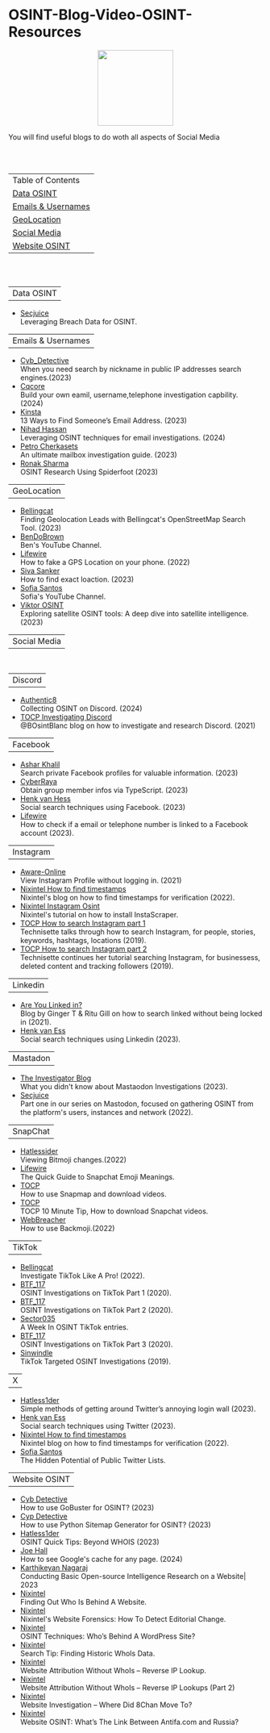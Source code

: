 # OSINT-Blog-Video-OSINT-Resources
<p align="center">
  <img width="150" height="150" src="https://www.cqcore.uk/wp-content/uploads/2021/04/cropped-cropped-Capture-2.png">
</p>
  <p>You will find useful blogs to do woth all aspects of Social Media</p>
  <br></br>
  <table>
    <tr>
      <td>Table of Contents</td>
    </tr>
    <tr>
      <td><a href="#dataosint">Data OSINT</a></td>
    </tr>
    <tr>
      <td><a href="#emailsandusernames">Emails & Usernames</a></td>
    </tr>
    <tr>
      <td><a href="#geolocation">GeoLocation</a></td>
    </tr>
    <tr>
      <td><a href="#socialmedia">Social Media</a></td>
    </tr>
    <tr>
      <td><a href="#websiteosint">Website OSINT</a></td>
    </tr>
    </tr>
  </table>
  <br></br>
<table>
  <div id="dataosint"></div>
  <tr>
    <td>Data OSINT</td>
  </tr>
</table>
 <ul>
     <li><a href="https://www.secjuice.com/leveraging-breach-data-for-osint/">Secjuice</a></li>Leveraging Breach Data for OSINT.
 </ul>
 <table>
    <div id="emailsandusernames"></div>
    <tr>
      <td>Emails & Usernames</td>
    </tr>
  </table>
  <ul>
     <li><a href="https://medium.com/@cyb_detective/when-you-need-search-by-nickname-in-public-ip-addresses-search-engines-shodan-netlas-fofa-etc-59d92af047cc">Cyb_Detective</a></li>When you need search by nickname in public IP addresses search engines.(2023)
     <li><a href="https://www.cqcore.uk/happy-new-year-happy-osint-hunting/">Cqcore</a></li>Build your own eamil, username,telephone investigation capbility. (2024)
     <li><a href="https://kinsta.com/blog/find-email-address/">Kinsta</a></li>13 Ways to Find Someone’s Email Address. (2023)
     <li><a href="https://www.authentic8.com/blog/osint-techniques-email-investigations?utm_source=linkedin&utm_medium=social>">Nihad Hassan</a></li>Leveraging OSINT techniques for email investigations. (2024)
     <li><a href="https://www.osintteam.com/learn-to-investigate-email-addresses/">Petro Cherkasets</a></li>An ultimate mailbox investigation guide. (2023)
     <li><a href="https://medium.com/@ronak.d.sharma111/osint-research-using-username-e-mail-phone-number-and-many-more-a99c4f5a958d">Ronak Sharma</a></li>OSINT Research Using Spiderfoot (2023)
 </ul>
  <table>
    <div id="geolocation"></div>
    <tr>
      <td>GeoLocation</td>
    </tr>
  </table>
  <ul>
    <li><a href="https://www.bellingcat.com/resources/how-tos/2023/05/08/finding-geolocation-leads-with-bellingcats-openstreetmap-search-tool/">Bellingcat</a></li>Finding Geolocation Leads with Bellingcat's OpenStreetMap Search Tool. (2023)
    <li><a href="https://www.youtube.com/@Bendobrown">BenDoBrown</a></li>Ben's YouTube Channel.
    <li><a href="https://www.lifewire.com/fake-gps-location-4165524">Lifewire</a></li>How to fake a GPS Location on your phone. (2022)
    <li><a href="https://medium.com/@Cyber_siva/how-to-find-the-exact-location-of-anyone-osint-part-1-eed7d1323c6a">Siva Sanker</a></li>How to find exact loaction. (2023)
    <li><a href="https://www.youtube.com/playlist?list=PLwFbKk71Xo1z0mt31RyIyqrEdasfyOvbQ">Sofia Santos</a></li>Sofia's YouTube Channel.
    <li><a href="https://medium.com/@viktor.osint/exploring-satellite-osint-tools-a-deep-dive-into-satellite-intelligence-68de444b080c">Viktor OSINT</a></li>Exploring satellite OSINT tools: A deep dive into satellite intelligence. (2023)
  </ul>
  <table>
    <div id="socialmedia"></div>
    <tr>
      <td>Social Media</td>
    </tr>
  </table> 
  <br/>
  <table>
    <tr>
      <td>Discord</td>
    </tr>
 </table>
  <ul>
    <li><a href="https://authentic8.com/blog/collecting-osint-discord-guide">Authentic8</a></li>Collecting OSINT on Discord. (2024)
    <li><a href="https://osintcurio.us/category/social-media/discord/">TOCP Investigating Discord</a></li>@BOsintBlanc blog on how to investigate and research Discord. (2021)
  </ul>
  <table>
    <tr>
      <td>Facebook</td>
    </tr>
 </table>
  <ul>
    <li><a href="https://asharbinkhalil.medium.com/osint-tip-search-private-facebook-profiles-for-valuable-information-43b5b2fe4c62">Ashar Khalil</a></li>Search private Facebook profiles for valuable information. (2023)
    <li><a href="https://osintteam.blog/facebook-group-members-scraper-obtain-group-member-infos-via-typescir-315e7183ca5b">CyberRaya</a></li>Obtain group member infos via TypeScript. (2023)
    <li><a href="https://gijn.org/2023/06/26/social-search-techniques-using-facebook-henk-van-ess/">Henk van Hess</a></li>Social search techniques using Facebook. (2023)
    <li><a href="https://www.lifewire.com/recover-facebook-password-without-email-and-phone-number-4582257">Lifewire</a></li>How to check if a email or telephone number is linked to a Facebook account (2023).
  </ul>
  <table>
    <tr>
      <td>Instagram</td>
    </tr>
 </table>
 <ul>
    <li><a href="https://www.aware-online.com/en/view-instagram-profiles-without-logging-in/">Aware-Online</a></li>View Instagram Profile without logging in. (2021)
    <li><a href="https://nixintel.info/osint/how-to-find-timestamps-for-verification/">Nixintel How to find timestamps</a></li>Nixintel's blog on how to find timestamps for verification (2022).
    <li><a href="https://nixintel.info/osint-tools/instagram-osint-a-promising-new-python-tool/">Nixintel Instagram Osint</a></li>Nixintel's tutorial on how to install InstaScraper.
    <li><a href="https://osintcurio.us/2019/07/16/searching-instagram/">TOCP How to search Instagram part 1</a></li>Technisette talks through how to search Instagram, for people, stories, keywords, hashtags, locations (2019).
    <li><a href="https://osintcurio.us/2019/10/01/searching-instagram-part-2/">TOCP How to search Instagram part 2</a></li>Technisette continues her tutorial searching Instagram, for businessess, deleted content  and tracking followers (2019).
  </ul>
  <table>
    <tr>
      <td>Linkedin</td>
    </tr>
 </table>
 <ul>
    <li><a href="https://www.cqcore.uk/are-you-linked-in/">Are You Linked in?</a></li>Blog by Ginger T & Ritu Gill on how to search linked without being locked in (2021).
    <li><a href="https://gijn.org/2023/06/27/social-search-techniques-guide-using-linkedin-henk-van-ess/">Henk van Ess</a></li>Social search techniques using Linkedin (2023).
  </ul>
  <table>
    <tr>
      <td>Mastadon</td>
    </tr>
 </table>
 <ul>
    <li><a href="https://medium.com/@TheInvestigatorBlog/what-you-didnt-know-about-mastodon-investigations-f380b5303fc8">The Investigator Blog</a></li>What you didn't know about Mastaodon Investigations (2023).
    <li><a href="https://www.secjuice.com/mastodon-osint-a-comprehensive-introduction/">Secjuice</a></li>Part one in our series on Mastodon, focused on gathering OSINT from the platform's users, instances and network (2022).
  </ul> 
  <table>
    <tr>
      <td>SnapChat</td>
    </tr>
 </table>
 <ul>
    <li><a href="https://hatless1der.com/a-snapchat-osint-tip-viewing-bitmoji-changes/">Hatlessider</a></li>Viewing Bitmoji changes.(2022)
    <li><a href="https://www.lifewire.com/snapchat-emoji-meanings-3485999">Lifewire</a></li>The Quick Guide to Snapchat Emoji Meanings.
    <li><a href="https://osintcurio.us/2020/04/13/using-snapchat-for-osint-10-minute-tip/">TOCP</a></li>How to use Snapmap and download videos.
    <li><a href="https://youtube.com/watch?v=17yiLinMPpk">TOCP</a></li>TOCP 10 Minute Tip, How to download Snapchat videos.
    <li><a href="https://webbreacher.com/2022/10/24/grabbing-old-bitmoji-outfits-with-BACKMOJI/">WebBreacher</a></li>How to use Backmoji.(2022)
  </ul>
  <table>
    <tr>
      <td>TikTok</td>
    </tr>
 </table>
 <ul>
    <li><a href="https://www.bellingcat.com/resources/2020/05/25/investigate-tiktok-like-a-pro/">Bellingcat</a></li>Investigate TikTok Like A Pro! (2022).
    <li><a href="https://medium.com/@BTF117/tiktok-osint-targeted-user-investigation-9e206f8bb794">BTF_117</a></li>OSINT Investigations on TikTok Part 1 (2020).
    <li><a href="https://medium.com/@BTF117/tiktok-osint-targeted-user-investigation-4f8a3ac0ecdc">BTF_117</a></li>OSINT Investigations on TikTok Part 2 (2020).
    <li><a href="https://sector035.nl/search?q=tiktok">Sector035</a></li>A Week In OSINT TikTok entries. 
    <li><a href="https://medium.com/@BTF117/tiktok-osint-targeted-user-investigation-part-3-3-scripts-bf0297b6475f">BTF_117</a></li>OSINT Investigations on TikTok Part 3 (2020).
    <li><a href="https://www.secjuice.com/osint-investigations-on-tiktok/">Sinwindle</a></li>TikTok Targeted OSINT Investigations (2019).
  </ul>
  <table>
    <tr>
      <td>X</td>
    </tr>
 </table>
 <ul>
    <li><a href="https://hatless1der.com/osint-quick-tips-2-simple-methods-of-getting-around-twitters-annoying-login-wall/">Hatless1der</a></li>Simple methods of getting around Twitter’s annoying login wall (2023).
    <li><a href="https://gijn.org/2023/06/28/social-search-techniques-using-twitter-henk-van-ess/">Henk van Ess</a></li>Social search techniques using Twitter (2023).
    <li><a href="https://nixintel.info/osint/how-to-find-timestamps-for-verification/">Nixintel How to find timestamps</a></li>Nixintel blog on how to find timestamps for verification (2022).
    <li><a href="https://gralhix.com/2023/05/31/the-hidden-potential-of-public-twitter-lists/">Sofia Santos</a></li>The Hidden Potential of Public Twitter Lists.
  </ul>
  <table>
    <div id="websiteosint"></div>
    <tr>
      <td>Website OSINT</td>
    </tr>
  </table>
  <ul>
    <li><a href="https://osintteam.blog/how-to-use-gobuster-for-osint-905bc9360024">Cyb Detective</a></li>How to use GoBuster for OSINT? (2023)
    <li><a href="https://publication.osintambition.org/how-to-use-python-sitemap-generator-for-osint-77bc69fa165d">Cyp Detective</a></li>How to use Python Sitemap Generator for OSINT? (2023)
    <li><a href="https://hatless1der.com/osint-quick-tips-beyond-whois/">Hatless1der</a></li>OSINT Quick Tips: Beyond WHOIS (2023)
    <li><a href="https://www.linkedin.com/pulse/how-see-googles-cache-any-page-joe-hall-xbnee">Joe Hall</a></li> How to see Google's cache for any page. (2024)
    <li><a href="https://cyberw1ng.medium.com/tryhackmes-webosint-simple-writeup-conducting-basic-open-source-intelligence-research-on-a-f1c1da2e8089">Karthikeyan Nagaraj</a></li>Conducting Basic Open-source Intelligence Research on a Website| 2023
    <li><a href="https://nixintel.info/osint/who-stole-my-stuff-finding-out-who-is-behind-a-website/">Nixintel</a></li>Finding Out Who Is Behind A Website.
    <li><a href="https://nixintel.info/osint/website-forensics-how-to-detect-editorial-changes/">Nixintel</a></li>Nixintel's Website Forensics: How To Detect Editorial Change.
    <li><a href="https://nixintel.info/osint/osint-techniques-whos-behind-a-wordpress-site/">Nixintel</a></li>OSINT Techniques: Who’s Behind A WordPress Site?
    <li><a href="https://nixintel.info/osint/search-tip-finding-historic-whois-data/">Nixintel</a></li>Search Tip: Finding Historic WhoIs Data.
    <li><a href="https://nixintel.info/osint/website-attribution-without-whois-reverse-ip-lookup/">Nixintel</a></li>Website Attribution Without WhoIs – Reverse IP Lookup.
    <li><a href="https://nixintel.info/osint/website-attribution-without-whois-reverse-ip-lookups-part-2/">Nixintel</a></li>Website Attribution Without WhoIs – Reverse IP Lookups (Part 2)
    <li><a href="https://nixintel.info/osint/website-investigation-where-did-8chan-move-to/">Nixintel</a></li>Website Investigation – Where Did 8Chan Move To?
    <li><a href="https://nixintel.info/osint/website-osint-whats-the-link-between-antifa-com-and-russia/">Nixintel</a></li>Website OSINT: What’s The Link Between Antifa.com and Russia?
</ul>     
